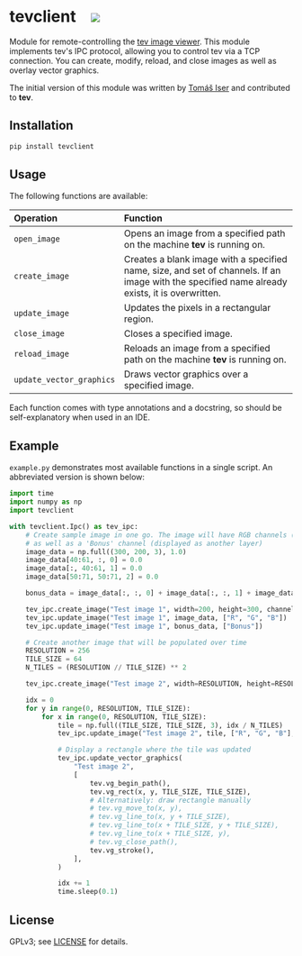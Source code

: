 # tevclient &nbsp;&nbsp; ![](https://github.com/tom94/tevclient/workflows/CI/badge.svg)

Module for remote-controlling the [tev image viewer](https://github.com/Tom94/tev).
This module implements tev's IPC protocol, allowing you to control tev via a TCP connection.
You can create, modify, reload, and close images as well as overlay vector graphics.

The initial version of this module was written by [Tomáš Iser](https://tomasiser.com/) and contributed to **tev**.

## Installation

```bash
pip install tevclient
```

## Usage

The following functions are available:

| Operation | Function
| :--- | :----------
| `open_image` | Opens an image from a specified path on the machine __tev__ is running on.
| `create_image` | Creates a blank image with a specified name, size, and set of channels. If an image with the specified name already exists, it is overwritten.
| `update_image` | Updates the pixels in a rectangular region.
| `close_image` | Closes a specified image.
| `reload_image` | Reloads an image from a specified path on the machine __tev__ is running on.
| `update_vector_graphics` | Draws vector graphics over a specified image.

Each function comes with type annotations and a docstring, so should be self-explanatory when used in an IDE.

## Example

`example.py` demonstrates most available functions in a single script. An abbreviated version is shown below:

```python
import time
import numpy as np
import tevclient

with tevclient.Ipc() as tev_ipc:
    # Create sample image in one go. The image will have RGB channels (displayed as one layer)
    # as well as a 'Bonus' channel (displayed as another layer)
    image_data = np.full((300, 200, 3), 1.0)
    image_data[40:61, :, 0] = 0.0
    image_data[:, 40:61, 1] = 0.0
    image_data[50:71, 50:71, 2] = 0.0

    bonus_data = image_data[:, :, 0] + image_data[:, :, 1] + image_data[:, :, 2]

    tev_ipc.create_image("Test image 1", width=200, height=300, channel_names=["R", "G", "B", "Bonus"])
    tev_ipc.update_image("Test image 1", image_data, ["R", "G", "B"])
    tev_ipc.update_image("Test image 1", bonus_data, ["Bonus"])

    # Create another image that will be populated over time
    RESOLUTION = 256
    TILE_SIZE = 64
    N_TILES = (RESOLUTION // TILE_SIZE) ** 2

    tev_ipc.create_image("Test image 2", width=RESOLUTION, height=RESOLUTION, channel_names=["R", "G", "B"])

    idx = 0
    for y in range(0, RESOLUTION, TILE_SIZE):
        for x in range(0, RESOLUTION, TILE_SIZE):
            tile = np.full((TILE_SIZE, TILE_SIZE, 3), idx / N_TILES)
            tev_ipc.update_image("Test image 2", tile, ["R", "G", "B"], x, y)

            # Display a rectangle where the tile was updated
            tev_ipc.update_vector_graphics(
                "Test image 2",
                [
                    tev.vg_begin_path(),
                    tev.vg_rect(x, y, TILE_SIZE, TILE_SIZE),
                    # Alternatively: draw rectangle manually
                    # tev.vg_move_to(x, y),
                    # tev.vg_line_to(x, y + TILE_SIZE),
                    # tev.vg_line_to(x + TILE_SIZE, y + TILE_SIZE),
                    # tev.vg_line_to(x + TILE_SIZE, y),
                    # tev.vg_close_path(),
                    tev.vg_stroke(),
                ],
            )

            idx += 1
            time.sleep(0.1)
```

## License

GPLv3; see [LICENSE](LICENSE.txt) for details.

